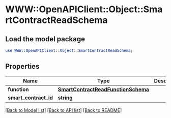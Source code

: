 # WWW::OpenAPIClient::Object::SmartContractReadSchema

## Load the model package
```perl
use WWW::OpenAPIClient::Object::SmartContractReadSchema;
```

## Properties
Name | Type | Description | Notes
------------ | ------------- | ------------- | -------------
**function** | [**SmartContractReadFunctionSchema**](SmartContractReadFunctionSchema.md) |  | [optional] 
**smart_contract_id** | **string** |  | [optional] 

[[Back to Model list]](../README.md#documentation-for-models) [[Back to API list]](../README.md#documentation-for-api-endpoints) [[Back to README]](../README.md)


